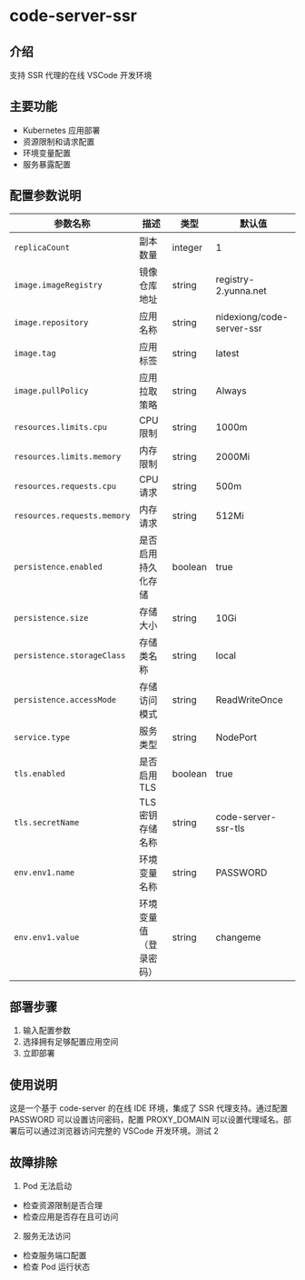 # code-server-ssr

## 介绍

支持 SSR 代理的在线 VSCode 开发环境

## 主要功能

- Kubernetes 应用部署
- 资源限制和请求配置
- 环境变量配置
- 服务暴露配置

## 配置参数说明

| 参数名称                    | 描述                   | 类型    | 默认值                    |
| --------------------------- | ---------------------- | ------- | ------------------------- |
| `replicaCount`              | 副本数量               | integer | 1                         |
| `image.imageRegistry`       | 镜像仓库地址           | string  | registry-2.yunna.net      |
| `image.repository`          | 应用名称               | string  | nidexiong/code-server-ssr |
| `image.tag`                 | 应用标签               | string  | latest                    |
| `image.pullPolicy`          | 应用拉取策略           | string  | Always                    |
| `resources.limits.cpu`      | CPU 限制               | string  | 1000m                     |
| `resources.limits.memory`   | 内存限制               | string  | 2000Mi                    |
| `resources.requests.cpu`    | CPU 请求               | string  | 500m                      |
| `resources.requests.memory` | 内存请求               | string  | 512Mi                     |
| `persistence.enabled`       | 是否启用持久化存储     | boolean | true                      |
| `persistence.size`          | 存储大小               | string  | 10Gi                      |
| `persistence.storageClass`  | 存储类名称             | string  | local                     |
| `persistence.accessMode`    | 存储访问模式           | string  | ReadWriteOnce             |
| `service.type`              | 服务类型               | string  | NodePort                  |
| `tls.enabled`               | 是否启用 TLS           | boolean | true                      |
| `tls.secretName`            | TLS 密钥存储名称       | string  | code-server-ssr-tls       |
| `env.env1.name`             | 环境变量名称           | string  | PASSWORD                  |
| `env.env1.value`            | 环境变量值（登录密码） | string  | changeme                  |

## 部署步骤

1. 输入配置参数
2. 选择拥有足够配置应用空间
3. 立即部署

## 使用说明

这是一个基于 code-server 的在线 IDE 环境，集成了 SSR 代理支持。通过配置 PASSWORD 可以设置访问密码，配置 PROXY_DOMAIN 可以设置代理域名。部署后可以通过浏览器访问完整的 VSCode 开发环境。测试 2

## 故障排除

1. Pod 无法启动

- 检查资源限制是否合理
- 检查应用是否存在且可访问

2. 服务无法访问

- 检查服务端口配置
- 检查 Pod 运行状态
